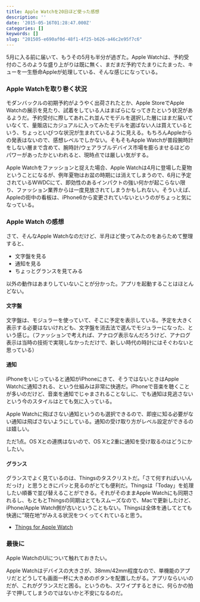 ```yaml
---
title: Apple Watchを20日ほど使った感想
description: ''
date: '2015-05-16T01:28:47.000Z'
categories: []
keywords: []
slug: "201505-e690af0d-48f1-4f25-b626-a46c2e95f7c6"
---
```

5月に入る前に届いて、もうその5月も半分が過ぎた。Apple Watchは、予約受付のころのような盛り上がりは既に無く、まだまだ予約でたまりにたまった、キューを一生懸命Appleが処理している、そんな感じになっている。

### Apple Watchを取り巻く状況

モダンバックルの初期予約がようやく出荷されたとか、Apple StoreでApple Watchの展示を見たり、試着をしている人はまばらになってきたという状況があるようだ。予約受付に際してあれこれ並んでモデルを選択した層にはまだ届いていなくて、量販店にカジュアルに入ってみたモデルを選ばない人は買えているという、ちょっといびつな状況が生まれているように見える。もちろんAppleからの発表はないので、感想レベルでしかない。そもそもApple Watchが普段腕時計をしない層まで含めて、腕時計/ウェアラブルデバイス市場を膨らませるほどのパワーがあったかといわれると、現時点では厳しい気がする。

Apple Watchをファッションと捉えた場合、Apple Watchは4月に登場した夏物ということになるが、例年夏物はお盆の時期には消えてしまうので、6月に予定されているWWDCにて、即効性のあるインパクトの強い何かが起こらない限り、ファッション業界からは一度見放されてしまうかもしれない。そういえば、Appleの街中の看板は、iPhone6から変更されていないというのがちょっと気になっている。

### Apple Watch の感想

さて、そんなApple Watchなのだけど、半月ほど使ってみたのをあらためて整理すると、

*   文字盤を見る
*   通知を見る
*   ちょっとグランスを見てみる

以外の動作はあまりしていないことが分かった。アプリを起動することはほとんどない。

#### 文字盤

文字盤は、モジュラーを使っていて、そこに予定を表示している。予定を大きく表示する必要はないけれども、文字盤を消去法で選んでモジュラーになった、という感じ。（ファッションで考えれば、アナログ表示なんだろうけど、アナログ表示は当時の技術で実現しなかっただけで、新しい時代の時計にはそぐわないと思っている）

#### 通知

iPhoneをいじっていると通知がiPhoneにきて、そうではないときはApple Watchに通知される、という仕組みは非常に快適だ。iPhoneで音楽を聴くことが多いのだけど、音楽を通知でじゃまされることなしに、でも通知は見逃さないという今のスタイルはとても気に入っている。

Apple Watchに飛ばさない通知というのも選択できるので、即座に知る必要がない通知は飛ばさないようにしている。通知の受け取り方がレベル設定ができるのは嬉しい。

ただ1点。OS Xとの連携はないので、OS Xと2重に通知を受け取るのはどうにかしたい。

#### グランス

グランスでよく見ているのは、Thingsのタスクリストだ。「さて何すればいいんだっけ」と思うときにパッと見るのがとても便利だ。Thingsは「Today」を処理したい順番で並び替えることができる。それがそのままApple Watchにも同期されるし、もともとThingsの同期はとてもスムーズなので、Macで更新したけど、iPhone/Apple Watch側が古いということもない。Thingsは全体を通してとても快適に”現在地”がみえる状況をつくってくれていると思う。

*   [Things for Apple Watch](http://culturedcode.com/things/watch/)

### 最後に

Apple WatchのUIについて触れておきたい。

Apple Watchはデバイスの大きさが、38mm/42mm程度なので、単機能のアプリだとどうしても画面一杯に大きめのボタンを配置したがる。アプリならいいのだが、これがグランスだと困る。というのも、スワイプするときに、何らかの拍子で押してしまうのではないかと不安になるのだ。